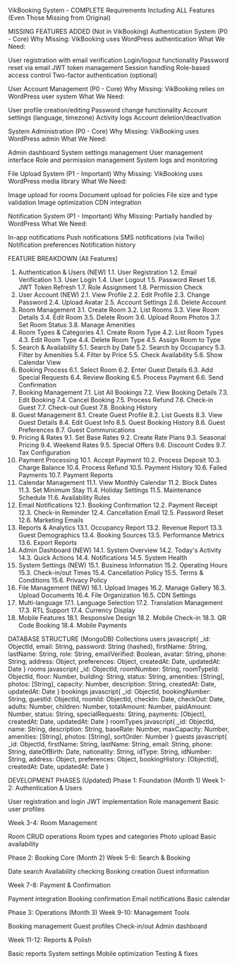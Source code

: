 VikBooking System - COMPLETE Requirements
Including ALL Features (Even Those Missing from Original)

MISSING FEATURES ADDED (Not in VikBooking)
Authentication System (P0 - Core)
Why Missing: VikBooking uses WordPress authentication
What We Need:

User registration with email verification
Login/logout functionality
Password reset via email
JWT token management
Session handling
Role-based access control
Two-factor authentication (optional)

User Account Management (P0 - Core)
Why Missing: VikBooking relies on WordPress user system
What We Need:

User profile creation/editing
Password change functionality
Account settings (language, timezone)
Activity logs
Account deletion/deactivation

System Administration (P0 - Core)
Why Missing: VikBooking uses WordPress admin
What We Need:

Admin dashboard
System settings management
User management interface
Role and permission management
System logs and monitoring

File Upload System (P1 - Important)
Why Missing: VikBooking uses WordPress media library
What We Need:

Image upload for rooms
Document upload for policies
File size and type validation
Image optimization
CDN integration

Notification System (P1 - Important)
Why Missing: Partially handled by WordPress
What We Need:

In-app notifications
Push notifications
SMS notifications (via Twilio)
Notification preferences
Notification history


FEATURE BREAKDOWN (All Features)
1. Authentication & Users (NEW)
1.1. User Registration
1.2. Email Verification
1.3. User Login
1.4. User Logout
1.5. Password Reset
1.6. JWT Token Refresh
1.7. Role Assignment
1.8. Permission Check
2. User Account (NEW)
2.1. View Profile
2.2. Edit Profile
2.3. Change Password
2.4. Upload Avatar
2.5. Account Settings
2.6. Delete Account
3. Room Management
3.1. Create Room
3.2. List Rooms
3.3. View Room Details
3.4. Edit Room
3.5. Delete Room
3.6. Upload Room Photos
3.7. Set Room Status
3.8. Manage Amenities
4. Room Types & Categories
4.1. Create Room Type
4.2. List Room Types
4.3. Edit Room Type
4.4. Delete Room Type
4.5. Assign Room to Type
5. Search & Availability
5.1. Search by Date
5.2. Search by Occupancy
5.3. Filter by Amenities
5.4. Filter by Price
5.5. Check Availability
5.6. Show Calendar View
6. Booking Process
6.1. Select Room
6.2. Enter Guest Details
6.3. Add Special Requests
6.4. Review Booking
6.5. Process Payment
6.6. Send Confirmation
7. Booking Management
7.1. List All Bookings
7.2. View Booking Details
7.3. Edit Booking
7.4. Cancel Booking
7.5. Process Refund
7.6. Check-in Guest
7.7. Check-out Guest
7.8. Booking History
8. Guest Management
8.1. Create Guest Profile
8.2. List Guests
8.3. View Guest Details
8.4. Edit Guest Info
8.5. Guest Booking History
8.6. Guest Preferences
8.7. Guest Communications
9. Pricing & Rates
9.1. Set Base Rates
9.2. Create Rate Plans
9.3. Seasonal Pricing
9.4. Weekend Rates
9.5. Special Offers
9.6. Discount Codes
9.7. Tax Configuration
10. Payment Processing
10.1. Accept Payment
10.2. Process Deposit
10.3. Charge Balance
10.4. Process Refund
10.5. Payment History
10.6. Failed Payments
10.7. Payment Reports
11. Calendar Management
11.1. View Monthly Calendar
11.2. Block Dates
11.3. Set Minimum Stay
11.4. Holiday Settings
11.5. Maintenance Schedule
11.6. Availability Rules
12. Email Notifications
12.1. Booking Confirmation
12.2. Payment Receipt
12.3. Check-in Reminder
12.4. Cancellation Email
12.5. Password Reset
12.6. Marketing Emails
13. Reports & Analytics
13.1. Occupancy Report
13.2. Revenue Report
13.3. Guest Demographics
13.4. Booking Sources
13.5. Performance Metrics
13.6. Export Reports
14. Admin Dashboard (NEW)
14.1. System Overview
14.2. Today's Activity
14.3. Quick Actions
14.4. Notifications
14.5. System Health
15. System Settings (NEW)
15.1. Business Information
15.2. Operating Hours
15.3. Check-in/out Times
15.4. Cancellation Policy
15.5. Terms & Conditions
15.6. Privacy Policy
16. File Management (NEW)
16.1. Upload Images
16.2. Manage Gallery
16.3. Upload Documents
16.4. File Organization
16.5. CDN Settings
17. Multi-language
17.1. Language Selection
17.2. Translation Management
17.3. RTL Support
17.4. Currency Display
18. Mobile Features
18.1. Responsive Design
18.2. Mobile Check-in
18.3. QR Code Booking
18.4. Mobile Payments

DATABASE STRUCTURE (MongoDB)
Collections
users
javascript{
  _id: ObjectId,
  email: String,
  password: String (hashed),
  firstName: String,
  lastName: String,
  role: String,
  emailVerified: Boolean,
  avatar: String,
  phone: String,
  address: Object,
  preferences: Object,
  createdAt: Date,
  updatedAt: Date
}
rooms
javascript{
  _id: ObjectId,
  roomNumber: String,
  roomTypeId: ObjectId,
  floor: Number,
  building: String,
  status: String,
  amenities: [String],
  photos: [String],
  capacity: Number,
  description: String,
  createdAt: Date,
  updatedAt: Date
}
bookings
javascript{
  _id: ObjectId,
  bookingNumber: String,
  guestId: ObjectId,
  roomId: ObjectId,
  checkIn: Date,
  checkOut: Date,
  adults: Number,
  children: Number,
  totalAmount: Number,
  paidAmount: Number,
  status: String,
  specialRequests: String,
  payments: [Object],
  createdAt: Date,
  updatedAt: Date
}
roomTypes
javascript{
  _id: ObjectId,
  name: String,
  description: String,
  baseRate: Number,
  maxCapacity: Number,
  amenities: [String],
  photos: [String],
  sortOrder: Number
}
guests
javascript{
  _id: ObjectId,
  firstName: String,
  lastName: String,
  email: String,
  phone: String,
  dateOfBirth: Date,
  nationality: String,
  idType: String,
  idNumber: String,
  address: Object,
  preferences: Object,
  bookingHistory: [ObjectId],
  createdAt: Date,
  updatedAt: Date
}

DEVELOPMENT PHASES (Updated)
Phase 1: Foundation (Month 1)
Week 1-2: Authentication & Users

User registration and login
JWT implementation
Role management
Basic user profiles

Week 3-4: Room Management

Room CRUD operations
Room types and categories
Photo upload
Basic availability

Phase 2: Booking Core (Month 2)
Week 5-6: Search & Booking

Date search
Availability checking
Booking creation
Guest information

Week 7-8: Payment & Confirmation

Payment integration
Booking confirmation
Email notifications
Basic calendar

Phase 3: Operations (Month 3)
Week 9-10: Management Tools

Booking management
Guest profiles
Check-in/out
Admin dashboard

Week 11-12: Reports & Polish

Basic reports
System settings
Mobile optimization
Testing & fixes


